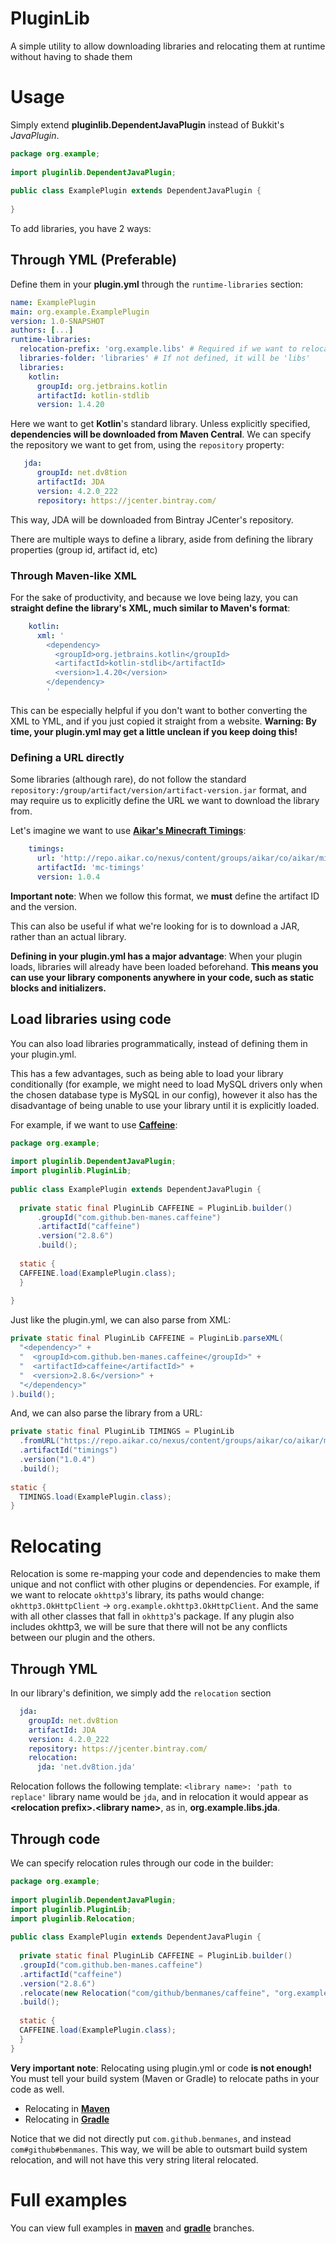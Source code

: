
# PluginLib
A simple utility to allow downloading libraries and relocating them at runtime without having to shade them

# Usage
Simply extend **pluginlib.DependentJavaPlugin** instead of Bukkit's *JavaPlugin*.
```java
package org.example;  
  
import pluginlib.DependentJavaPlugin;  
  
public class ExamplePlugin extends DependentJavaPlugin {  
  
}
```

To add libraries, you have 2 ways:

## Through YML (Preferable)
Define them in your **plugin.yml** through the `runtime-libraries` section:
```yml
name: ExamplePlugin  
main: org.example.ExamplePlugin  
version: 1.0-SNAPSHOT  
authors: [...]  
runtime-libraries:  
  relocation-prefix: 'org.example.libs' # Required if we want to relocate libraries  
  libraries-folder: 'libraries' # If not defined, it will be 'libs'    
  libraries:  
    kotlin:
      groupId: org.jetbrains.kotlin  
      artifactId: kotlin-stdlib  
      version: 1.4.20
```
Here we want to get **Kotlin**'s standard library. 
Unless explicitly specified, **dependencies will be downloaded from Maven Central**. We can specify the repository we want to get from, using the `repository` property:
```yml
   jda:  
      groupId: net.dv8tion  
      artifactId: JDA  
      version: 4.2.0_222
      repository: https://jcenter.bintray.com/
```
This way, JDA will be downloaded from Bintray JCenter's repository.

There are multiple ways to define a library, aside from defining the library properties (group id, artifact id, etc) 

### Through Maven-like XML
For the sake of productivity, and because we love being lazy, you can **straight define the library's XML, much similar to Maven's format**:
```yml
    kotlin:  
      xml: '  
        <dependency>
          <groupId>org.jetbrains.kotlin</groupId> 
          <artifactId>kotlin-stdlib</artifactId> 
          <version>1.4.20</version> 
        </dependency> 
        '
```
This can be especially helpful if you don't want to bother converting the XML to YML, and if you just copied it straight from a website. **Warning: By time, your plugin.yml may get a little unclean if you keep doing this!**

### Defining a URL directly
Some libraries (although rare), do not follow the standard `repository:/group/artifact/version/artifact-version.jar` format, and may require us to explicitly define the URL we want to download the library from.

Let's imagine we want to use **[Aikar's Minecraft Timings](https://github.com/aikar/minecraft-timings)**:
```yml
    timings:  
      url: 'http://repo.aikar.co/nexus/content/groups/aikar/co/aikar/minecraft-timings/1.0.4/minecraft-timings-1.0.4.jar'
      artifactId: 'mc-timings'
      version: 1.0.4
```
**Important note**: When we follow this format, we **must** define the artifact ID and the version.

This can also be useful if what we're looking for is to download a JAR, rather than an actual library.

**Defining in your plugin.yml has a major advantage**: When your plugin loads, libraries will already have been loaded beforehand. 
**This means you can use your library components anywhere in your code, such as static blocks and initializers.**

## Load libraries using code
You can also load libraries programmatically, instead of defining them in your plugin.yml. 

This has a few advantages, such as being able to load your library conditionally (for example, we might need to load MySQL drivers only when the chosen database type is MySQL in our config), however it also has the disadvantage of being unable to use your library until it is explicitly loaded.

For example, if we want to use **[Caffeine](https://github.com/ben-manes/caffeine)**:
```java
package org.example;  
  
import pluginlib.DependentJavaPlugin;  
import pluginlib.PluginLib;  
  
public class ExamplePlugin extends DependentJavaPlugin {  
  
  private static final PluginLib CAFFEINE = PluginLib.builder()  
      .groupId("com.github.ben-manes.caffeine")  
      .artifactId("caffeine")  
      .version("2.8.6")  
      .build();  
  
  static {  
  CAFFEINE.load(ExamplePlugin.class);  
  }  
  
}
``` 

Just like the plugin.yml, we can also parse from XML:
```java
private static final PluginLib CAFFEINE = PluginLib.parseXML(  
  "<dependency>" +  
  "  <groupId>com.github.ben-manes.caffeine</groupId>" +  
  "  <artifactId>caffeine</artifactId>" +  
  "  <version>2.8.6</version>" +  
  "</dependency>"  
).build();
```

And, we can also parse the library from a URL:
```java
private static final PluginLib TIMINGS = PluginLib  
  .fromURL("https://repo.aikar.co/nexus/content/groups/aikar/co/aikar/minecraft-timings/1.0.4/minecraft-timings-1.0.4.jar")  
  .artifactId("timings")  
  .version("1.0.4")  
  .build();  
  
static {  
  TIMINGS.load(ExamplePlugin.class);  
}
```

# Relocating
Relocation is some re-mapping your code and dependencies to make them unique and not conflict with other plugins or dependencies. For example, if we want to relocate `okhttp3`'s library, its paths would change:
`okhttp3.OkHttpClient` -> `org.example.okhttp3.OkHttpClient`.
And the same with all other classes that fall in `okhttp3`'s package. If any plugin also includes okhttp3, we will be sure that there will not be any conflicts between our plugin and the others.

## Through YML
In our library's definition, we simply add the `relocation` section
```yml
  jda:  
    groupId: net.dv8tion  
    artifactId: JDA  
    version: 4.2.0_222  
    repository: https://jcenter.bintray.com/  
    relocation:  
      jda: 'net.dv8tion.jda'
```
Relocation follows the following template:
`<library name>: 'path to replace'`
library name would be `jda`, and in relocation it would appear as **\<relocation prefix>.\<library name>**, as in, **org.example.libs.jda**.

## Through code
We can specify relocation rules through our code in the builder:
```java
package org.example;  
  
import pluginlib.DependentJavaPlugin;  
import pluginlib.PluginLib;  
import pluginlib.Relocation;  
  
public class ExamplePlugin extends DependentJavaPlugin {  
  
  private static final PluginLib CAFFEINE = PluginLib.builder()  
  .groupId("com.github.ben-manes.caffeine")  
  .artifactId("caffeine")  
  .version("2.8.6")  
  .relocate(new Relocation("com/github/benmanes/caffeine", "org.example.libs.caffeine"))  
  .build();  
  
  static {  
  CAFFEINE.load(ExamplePlugin.class);  
  }  
}
```


**Very important note**: Relocating using plugin.yml or code **is not enough!** You must tell your build system (Maven or Gradle) to relocate paths in your code as well.

* Relocating in **[Maven](https://maven.apache.org/plugins/maven-shade-plugin/examples/class-relocation.html)**
* Relocating in **[Gradle](https://imperceptiblethoughts.com/shadow/configuration/relocation/)**

Notice that we did not directly put `com.github.benmanes`, and instead `com#github#benmanes`. This way, we will be able to outsmart build system relocation, and will not have this very string literal relocated.

# Full examples  
You can view full examples in **[maven](https://github.com/ReflxctionDev/PluginLib/tree/maven)** and **[gradle](https://github.com/ReflxctionDev/PluginLib/tree/gradle)** branches.

